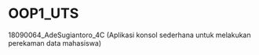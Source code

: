 # OOP1_UTS
18090064_AdeSugiantoro_4C 
(Aplikasi konsol sederhana untuk melakukan perekaman data mahasiswa)
